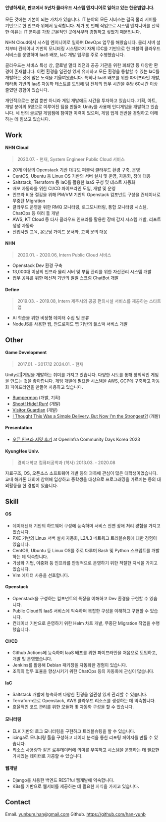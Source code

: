 #### 안녕하세요, 판교에서 5년차 클라우드 시스템 엔지니어로 일하고 있는 한윤범입니다.

모든 것에는 기본이 되는 가치가 있습니다. IT 분야의 모든 서비스는 결국 물리 서버를 기반으로 한 인프라 위에서 동작합니다. 제가 첫 번째 직업으로 시스템 엔지니어를 선택한 이유는 IT 분야를 가장 근본적인 곳에서부터 경험하고 싶었기 때문입니다.

NHN Cloud에서 시스템 엔지니어로 일하며 DevOps 업무를 해왔습니다. 물리 서버 설치부터 컨테이너 기반의 모니터링 시스템까지 자체 IDC를 기반으로 한 퍼블릭 클라우드 서비스를 운영하며 IaaS 배포, IaC 개발 업무를 주로 수행했습니다.

클라우드는 서비스 특성 상, 글로벌 멀티 리전과 공공 기관을 위한 폐쇄망 등 다양한 환경이 존재합니다. 이런 환경을 일관성 있게 유지하고 모든 환경을 통합할 수 있는 IaC를 개발하는 것에 많은 노력을 기울여왔습니다. 특히나 IaaS 배포를 위한 파이프라인 개발, 테라폼 기반의 IaaS 자동화 테스트를 도입해 팀 전체의 업무 시간을 주당 60시간 이상 줄였던 경험이 있습니다.

개인적으로는 본업 뿐만 아니라 게임 개발에도 시간을 투자하고 있습니다.
기획, 아트, 개발 분야의 5명으로 이루어진 팀을 만들어 Unity를 사용해 인디게임을 개발하고 있습니다.
세 번의 글로벌 게임잼에 참여한 이력이 있으며, 게임 업계 전반을 경험하고 이해하는 데 힘쓰고 있습니다.

## Work
#### NHN Cloud
> 2020.07. - 현재, System Engineer
> Public Cloud 서비스

- 20개 이상의 Openstack 기반 대규모 퍼블릭 클라우드 환경 구축, 운영
- CentOS, Ubuntu 등 Linux OS 기반의 서버 설치 및 운영, 자동화, 장애 대응
- Saltstack, Terraform 등 IaC를 활용한 IaaS 구성 및 테스트 자동화
- 배포 자동화를 위한 CI/CD 파이프라인 도입, 개발 및 운영
- 인프라 비용 절감을 위해 PM/VM 기반의 Openstack 컴포넌트 구성을 컨테이너로 무중단 Migration
- 클라우드 운영을 위한 RMQ 모니터링, 로그모니터링, 통합 모니터링 시스템, ChatOps 등 여러 툴 개발
- AWS, KT Cloud 등 타사 클라우드 인프라를 활용한 장애 감지 시스템 개발, 리포트 생성 자동화
- 신입사원 교육, 온보딩 가이드 문서화, 고객 문의 대응
#### NHN
> 2020.01. - 2020.06, Intern
> Public Cloud 서비스

- Openstack Dev 환경 구축
- 13,000대 이상의 인프라 물리 서버 및 부품 관리를 위한 자산관리 시스템 개발
- 업무 공유를 위한 메신저 기반의 일일 스크럼 ChatBot 개발
#### Define
> 2019.03. - 2019.08, Intern
> 제주시의 공공 편의시설 서비스를 제공하는 스타트업

- AI 학습을 위한 비정형 데이터 수집 및 분류
- NodeJS를 사용한 웹, 안드로이드 앱 기반의 풀스택 서비스 개발
## Other
#### Game Development
> 2017.01. - 2017.12
> 2024.01. - 현재

Unity로게임을 개발하는 취미를 가지고 있습니다. 다양한 시도를 통해 창의적인 게임을 만드는 것을 좋아합니다.
게임 개발에 필요한 시스템을 AWS, GCP에 구축하고 자동화 파이프라인을 만들어 사용하고 있습니다.
- [Bumpermon](https://github.com/han-yunb/bumpermon-pub) (개발, 기획)
- [Shoot! Hide! Run!](https://bumbrogames.itch.io/shoot-hide-run) (개발)
- [Visitor Guardian](https://bumbrogames.itch.io/visitor-guardian) (개발)
- [I Thought This Was a Simple Delivery, But Now I’m the Strongest?!](https://bumbrogames.itch.io/simple-delivery) (개발)
#### Presentation
- [오픈 인프라 서밋 후기](https://2023.openinfradays.kr/session/68) at OpenInfra Community Days Korea 2023
#### KyungHee Univ.
> 경희대학교 컴퓨터공학과 (학사)
> 2013.03. - 2020.08

자료구조, OS, 오픈소스 소프트웨어 개발 등의 과목에 관심이 많은 대학생이었습니다.
교내 해커톤 대회에 참여해 입상하고 중학생을 대상으로 프로그래밍을 가르치는 등의 대외활동을 한 경험이 있습니다.
## Skill
#### OS
- 데이터센터 기반의 하드웨어 구성에 능숙하며 서비스 전면 장애 처리 경험을 가지고 있습니다.
- PXE 기반의 Linux 서버 설치 자동화, L2/L3 네트워크 트러블슈팅에 대한 경험이 있습니다.
- CentOS, Ubuntu 등 Linux OS를 주로 다루며 Bash 및 Python 스크립트를 개발하는 데 익숙합니다.
- 가상화 기법, 이중화 등 인프라를 안정적으로 운영하기 위한 적절한 지식을 가지고 있습니다.
- Vim 에디터 사용을 선호합니다.
#### Openstack
- Openstack을 구성하는 컴포넌트의 특징을 이해하고 Dev 환경을 구현할 수 있습니다.
- Public Cloud의 IaaS 서비스에 익숙하며 복잡한 구성을 이해하고 구현할 수 있습니다.
- 컨테이너 기반으로 운영하기 위한 Helm 차트 개발, 무중단 Migration 작업을 수행했습니다.
#### CI/CD
- Github Actions에 능숙하며 IaaS 배포를 위한 파이프라인을 처음으로 도입하고, 개발 및 운영했습니다.
- Jenkins를 활용해 Debian 패키징을 자동화한 경험이 있습니다.
- 조직의 업무 효율을 향상시키기 위한 ChatOps 등의 자동화에 관심이 많습니다.
#### IaC
- Saltstack 개발에 능숙하며 다양한 환경을 일관성 있게 관리할 수 있습니다.
- Terraform으로 Openstack, AWS 클라우드 리소스를 생성하는 데 익숙합니다.
- 효율적인 코드 관리를 위한 모듈화 및 자동화 구성을 할 수 있습니다.
#### 모니터링
- ELK 기반의 로그 모니터링을 구현하고 트러블슈팅을 할 수 있습니다.
- icinga로 모니터링 툴을 구성하고 데이터 분석을 통한 리포팅 페이지를 만들 수 있습니다.
- 리소스 사용량과 같은 로우데이터에 의미를 부여하고 시스템을 운영하는 데 필요한 가치있는 데이터로 가공할 수 있습니다.
#### 웹개발
- Django를 사용한 백엔드 RESTful 웹개발에 익숙합니다.
- K8s를 기반으로 웹서비를 제공하는 데 필요한 지식을 가지고 있습니다.
## Contact
Email. yunbum.han@gmail.com
Github. https://github.com/han-yunb
